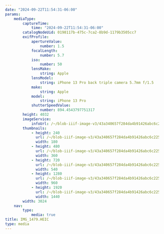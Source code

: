 ```yaml
---
date: "2024-09-22T11:54:31-06:00"
params:
    mediaType:
        captureTime:
            time: "2024-09-22T11:54:31-06:00"
        catalogNodeUid: 0198117b-475c-7ca2-8b9d-1179b3505cc7
        exifProfile:
            apertureValue:
                number: 1.5
            focalLength:
                number: 5.7
            iso:
                number: 50
            lensMake:
                string: Apple
            lensModel:
                string: iPhone 13 Pro back triple camera 5.7mm f/1.5
            make:
                string: Apple
            model:
                string: iPhone 13 Pro
            shutterSpeedValue:
                number: 894.4543797751317
        height: 4032
        imageService:
            infoUrl: /~/blob-iiif-image-v3/43a340657f284da4b91426abc6c225cf013d2ecb0a56bd1ceb5b64180bb67f5f/info.json
        thumbnails:
            - height: 240
              url: /~/blob-iiif-image-v3/43a340657f284da4b91426abc6c225cf013d2ecb0a56bd1ceb5b64180bb67f5f/full/180%2C240/0/default.jpg
              width: 180
            - height: 480
              url: /~/blob-iiif-image-v3/43a340657f284da4b91426abc6c225cf013d2ecb0a56bd1ceb5b64180bb67f5f/full/360%2C480/0/default.jpg
              width: 360
            - height: 720
              url: /~/blob-iiif-image-v3/43a340657f284da4b91426abc6c225cf013d2ecb0a56bd1ceb5b64180bb67f5f/full/540%2C720/0/default.jpg
              width: 540
            - height: 1280
              url: /~/blob-iiif-image-v3/43a340657f284da4b91426abc6c225cf013d2ecb0a56bd1ceb5b64180bb67f5f/full/960%2C1280/0/default.jpg
              width: 960
            - height: 1920
              url: /~/blob-iiif-image-v3/43a340657f284da4b91426abc6c225cf013d2ecb0a56bd1ceb5b64180bb67f5f/full/1440%2C1920/0/default.jpg
              width: 1440
        width: 3024
    nav:
        type:
            media: true
title: IMG_1479.HEIC
type: media
---
```

